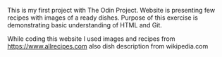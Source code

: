 This is my first project with The Odin Project.
Website is presenting few recipes with images of a ready dishes.
Purpose of this exercise is demonstrating basic understanding of HTML and Git.

While coding this website I used images and recipes from https://www.allrecipes.com
also dish description from wikipedia.com